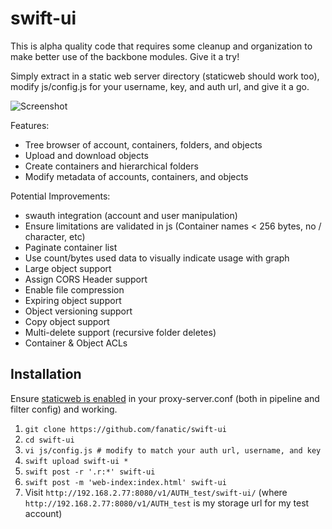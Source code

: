 swift-ui
========
This is alpha quality code that requires some cleanup and organization to 
make better use of the backbone modules.  Give it a try!

Simply extract in a static web server directory (staticweb should work too),
modify js/config.js for your username, key, and auth url, and give it a go.

![Screenshot](https://github.com/fanatic/swift-ui/raw/master/img/screenshot.png)

Features:

*   Tree browser of account, containers, folders, and objects
*   Upload and download objects
*   Create containers and hierarchical folders
*   Modify metadata of accounts, containers, and objects

Potential Improvements:

*   swauth integration (account and user manipulation)
*   Ensure limitations are validated in js (Container names < 256 bytes, no / character, etc)
*   Paginate container list
*   Use count/bytes used data to visually indicate usage with graph
*   Large object support
*   Assign CORS Header support
*   Enable file compression
*   Expiring object support
*   Object versioning support
*   Copy object support
*   Multi-delete support (recursive folder deletes)
*   Container & Object ACLs

Installation
------------
Ensure [staticweb is enabled](http://docs.openstack.org/api/openstack-object-storage/1.0/content/Create_Static_Website-dle4000.html) in your proxy-server.conf (both in pipeline and filter config) and working. 

1.  `git clone https://github.com/fanatic/swift-ui`
1.  `cd swift-ui`
1.  `vi js/config.js # modify to match your auth url, username, and key`
1.  `swift upload swift-ui *`
1.  `swift post -r '.r:*' swift-ui`
1.  `swift post -m 'web-index:index.html' swift-ui`
1.  Visit `http://192.168.2.77:8080/v1/AUTH_test/swift-ui/` 
    (where `http://192.168.2.77:8080/v1/AUTH_test` is my storage url for my test account)
